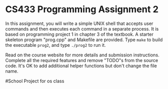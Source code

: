 # CS433 Programming Assignment 2

In this assignment, you will write a simple UNIX shell that accepts user commands and then executes each command in a separate process. It is based on programming
project 1 in chapter 3 of the textbook. A starter skeleton program 
"prog.cpp" and Makefile are provided. Type `make` to build the executable `prog2`, and type `./prog2` to run it. 


Read on the course website for more details and submission instructions. Complete all the required features and remove "TODO"s from the source code. It's OK to add 
additional helper functions but don't change the file name. 


#School Project for os class
